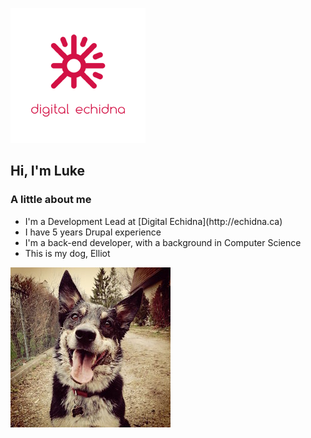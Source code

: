 ![Digital Echidna logo](images/echidna.png) <!-- .element: class="img-clear right" -->

## Hi, I'm Luke <!-- .element: class="left" -->

### A little about me <!-- .element: class="left clear-left" -->

- <!-- .element: class="fragment" --> I'm a Development Lead at [Digital Echidna](http://echidna.ca)
- <!-- .element: class="fragment" --> I have 5 years Drupal experience
- <!-- .element: class="fragment" --> I'm a back-end developer, with a background in Computer Science
- <!-- .element: class="fragment" --> This is my dog, Elliot

![Elliot the blue heeler/cattle dog mix](images/elliot.jpg) <!-- .element: class="fragment" -->
